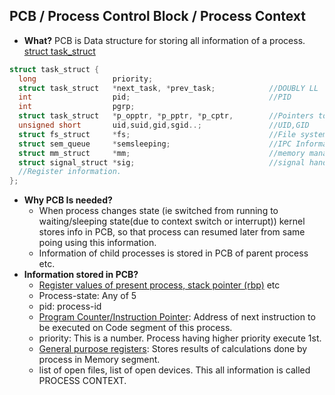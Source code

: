 ## PCB / Process Control Block / Process Context
- **What?** PCB is Data structure for storing all information of a process. [struct task_struct](https://www.cs.fsu.edu/~baker/opsys/examples/task_struct.html)
```c
struct task_struct {
  long                 priority;
  struct task_struct   *next_task, *prev_task;            //DOUBLY LL
  int                  pid;                               //PID
  int                  pgrp;									            //Process Group
  struct task_struct   *p_opptr, *p_pptr, *p_cptr,        //Pointers to parent, youngest child, silbilings etc
  unsigned short       uid,suid,gid,sgid..;               //UID,GID
  struct fs_struct     *fs;                               //File system information
  struct sem_queue     *semsleeping;                      //IPC Information
  struct mm_struct     *mm;                               //memory management info
  struct signal_struct *sig;                              //signal handlers
  //Register information.
};
```
- **Why PCB Is needed?** 
  - When process changes state (ie switched from running to waiting/sleeping state(due to context switch or interrupt)) kernel stores info in PCB, so that process can resumed later from same poing using this information. 
  - Information of child processes is stored in PCB of parent process etc.
- **Information stored in PCB?** 
  - [Register values of present process, stack pointer (rbp)](/assembly) etc
  - Process-state: Any of 5
  - pid: process-id
  - [Program Counter/Instruction Pointer](/Motherboard/CPU/Memory/CPU_Registers/Special_Purpose_Registers/Instruction_Pointer): Address of next instruction to be executed on Code segment of this process.
  - priority: This is a number. Process having higher priority execute 1st.
  - [General purpose registers](/Motherboard/CPU/Memory/CPU_Registers/General_Purpose_Registers): Stores results of calculations done by process in Memory segment.
  - list of open files, list of open devices. This all information is called PROCESS CONTEXT.
